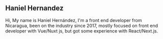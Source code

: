 ## Haniel Hernandez ##

Hi, My name is Haniel Hernández, I'm a front end developer from Nicaragua, been on the industry since 2017, mostly focused on front end developer with Vue/Nuxt js, but got some experience with React/Next.js.
